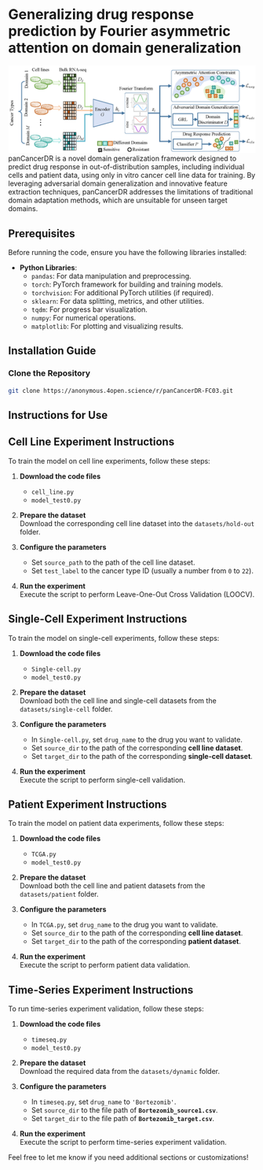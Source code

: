 # Generalizing drug response prediction by Fourier asymmetric attention on domain generalization
![Screenshot](framework.png)
panCancerDR is a novel domain generalization framework designed to predict drug response in out-of-distribution samples, including individual cells and patient data, using only in vitro cancer cell line data for training. By leveraging adversarial domain generalization and innovative feature extraction techniques, panCancerDR addresses the limitations of traditional domain adaptation methods, which are unsuitable for unseen target domains.


## **Prerequisites**

Before running the code, ensure you have the following libraries installed:

- **Python Libraries**:
  - `pandas`: For data manipulation and preprocessing.
  - `torch`: PyTorch framework for building and training models.
  - `torchvision`: For additional PyTorch utilities (if required).
  - `sklearn`: For data splitting, metrics, and other utilities.
  - `tqdm`: For progress bar visualization.
  - `numpy`: For numerical operations.
  - `matplotlib`: For plotting and visualizing results.

## Installation Guide

### Clone the Repository
```bash
git clone https://anonymous.4open.science/r/panCancerDR-FC03.git
```

## Instructions for Use

## Cell Line Experiment Instructions

To train the model on cell line experiments, follow these steps:  

1. **Download the code files**  
   - `cell_line.py`  
   - `model_test0.py`  

2. **Prepare the dataset**  
   Download the corresponding cell line dataset into the `datasets/hold-out` folder.  

3. **Configure the parameters**  
   - Set `source_path` to the path of the cell line dataset.  
   - Set `test_label` to the cancer type ID (usually a number from `0` to `22`).  

4. **Run the experiment**  
   Execute the script to perform Leave-One-Out Cross Validation (LOOCV).
## Single-Cell Experiment Instructions

To train the model on single-cell experiments, follow these steps:  

1. **Download the code files**  
   - `Single-cell.py`  
   - `model_test0.py`  

2. **Prepare the dataset**  
   Download both the cell line and single-cell datasets from the `datasets/single-cell` folder.  

3. **Configure the parameters**  
   - In `Single-cell.py`, set `drug_name` to the drug you want to validate.  
   - Set `source_dir` to the path of the corresponding **cell line dataset**.  
   - Set `target_dir` to the path of the corresponding **single-cell dataset**.  

4. **Run the experiment**  
   Execute the script to perform single-cell validation.
## Patient Experiment Instructions

To train the model on patient data experiments, follow these steps:  

1. **Download the code files**  
   - `TCGA.py`  
   - `model_test0.py`  

2. **Prepare the dataset**  
   Download both the cell line and patient datasets from the `datasets/patient` folder.  

3. **Configure the parameters**  
   - In `TCGA.py`, set `drug_name` to the drug you want to validate.  
   - Set `source_dir` to the path of the corresponding **cell line dataset**.  
   - Set `target_dir` to the path of the corresponding **patient dataset**.  

4. **Run the experiment**  
   Execute the script to perform patient data validation.
## Time-Series Experiment Instructions

To run time-series experiment validation, follow these steps:  

1. **Download the code files**  
   - `timeseq.py`  
   - `model_test0.py`  

2. **Prepare the dataset**  
   Download the required data from the `datasets/dynamic` folder.  

3. **Configure the parameters**  
   - In `timeseq.py`, set `drug_name` to `'Bortezomib'`.  
   - Set `source_dir` to the file path of **`Bortezomib_source1.csv`**.  
   - Set `target_dir` to the file path of **`Bortezomib_target.csv`**.  

4. **Run the experiment**  
   Execute the script to perform time-series experiment validation.



Feel free to let me know if you need additional sections or customizations!
